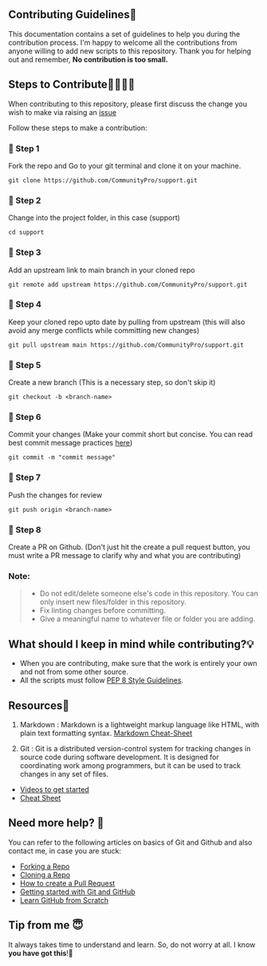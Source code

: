 ## Contributing Guidelines🙌

This documentation contains a set of guidelines to help you during the contribution process. 
I'm happy to welcome all the contributions from anyone willing to add new scripts to this repository. Thank you for helping out and remember,
**No contribution is too small.**

## Steps to Contribute👩‍💻👨‍💻

When contributing to this repository, please first discuss the change you wish to make via raising an <a href="">issue</a>

Follow these steps to make a contribution:


### 📌 Step 1
Fork the repo and Go to your git terminal and clone it on your machine.
```
git clone https://github.com/CommunityPro/support.git
```

### 📌 Step 2
Change into the project folder, in this case (support)
```
cd support
```

### 📌 Step 3
Add an upstream link to main branch in your cloned repo
```
git remote add upstream https://github.com/CommunityPro/support.git
```

### 📌 Step 4
Keep your cloned repo upto date by pulling from upstream (this will also avoid any merge conflicts while committing new changes)
```
git pull upstream main https://github.com/CommunityPro/support.git
```

### 📌 Step 5
Create a new branch (This is a necessary step, so don't skip it)
```
git checkout -b <branch-name>
```

### 📌 Step 6
Commit your changes (Make your commit short but concise. You can read best commit message practices <a href="https://www.conventionalcommits.org/en/v1.0.0/">here</a>)
```
git commit -m "commit message"
```

### 📌 Step 7
Push the changes for review 
```
git push origin <branch-name>
```

### 📌 Step 8
Create a PR on Github. (Don't just hit the create a pull request button, you must write a PR message to clarify why and what you are contributing)

### Note:

> - Do not edit/delete someone else's code in this repository. You can only insert new files/folder in this repository.
> - Fix linting changes before committing.  
> - Give a meaningful name to whatever file or folder you are adding.

## What should I keep in mind while contributing?💡
- When you are contributing, make sure that the work is entirely your own and not from some other source.
- All the scripts must follow [PEP 8 Style Guidelines](https://www.python.org/dev/peps/pep-0008/).

## Resources📖
1. Markdown : Markdown is a lightweight markup language like HTML, with plain text formatting syntax. 
[Markdown Cheat-Sheet](https://github.com/adam-p/markdown-here/wiki/Markdown-Cheatsheet)

2. Git : Git is a distributed version-control system for tracking changes in source code during software development. It is designed for coordinating work among programmers, but it can be used to track changes in any set of files.
  * [Videos to get started](https://www.youtube.com/watch?v=xAAmje1H9YM&list=PLeo1K3hjS3usJuxZZUBdjAcilgfQHkRzW)
  * [Cheat Sheet](https://www.atlassian.com/git/tutorials/atlassian-git-cheatsheet)

## Need more help? 🤔
You can refer to the following articles on basics of Git and Github and also contact me, in case you are stuck:
- [Forking a Repo](https://help.github.com/en/github/getting-started-with-github/fork-a-repo)
- [Cloning a Repo](https://help.github.com/en/desktop/contributing-to-projects/creating-an-issue-or-pull-request)
- [How to create a Pull Request](https://opensource.com/article/19/7/create-pull-request-github)
- [Getting started with Git and GitHub](https://towardsdatascience.com/getting-started-with-git-and-github-6fcd0f2d4ac6)
- [Learn GitHub from Scratch](https://lab.github.com/githubtraining/introduction-to-github)

## Tip from me 😇
It always takes time to understand and learn. So, do not worry at all. I know **you have got this**!💪
